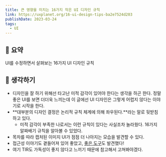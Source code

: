 ```yaml
---
title: 큰 영향을 미치는 16가지 작은 UI 디자인 규칙
link: https://uxplanet.org/16-ui-design-tips-ba2e7524d203
publishDate: 2023-03-24
tags:
  - UI
---
```


## 📝 요약

UI를 수정하면서 살펴보는 16가지 UI 디자인 규칙

## 🤔 생각하기

- 디자인을 잘 하기 위해선 타고난 미적 감각이 있어야 한다는 생각을 하곤 한다. 정말 좋은 UI를 보면 더더욱 느끼는데 이 글에선 UI 디자인은 그렇게 어렵지 않다는 이야기로 시작을 한다.
- **대부분의 디자인 결정은 논리적 규칙 체계에 의해 좌우된다.**라는 말로 뒷받침 하고 있다.
  - 미적 감각이 부족한 나로서는 이런 규칙이 있다는 사실조차 놀라웠다. 16가지 알짜배기 규칙을 알아볼 수 있었다.
- 목차를 따라 캡처된 이미지 UI가 점점 더 나아지는 모습을 발견할 수 있다.
- 접근성 이야기도 곁들어져 있어 좋았고, [좋은 도구](https://github.com/soffes/contrast)도 발견했다!
- 여기 TIR도 가독성이 좋지 않다고 느끼기 때문에 참고해서 고쳐봐야겠다.
